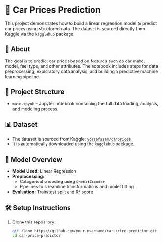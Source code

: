 # 🚗 Car Prices Prediction

This project demonstrates how to build a linear regression model to predict car prices using structured data. The dataset is sourced directly from Kaggle via the `kagglehub` package.

## 📌 About

The goal is to predict car prices based on features such as car make, model, fuel type, and other attributes. The notebook includes steps for data preprocessing, exploratory data analysis, and building a predictive machine learning pipeline.

## 📂 Project Structure

- `main.ipynb` – Jupyter notebook containing the full data loading, analysis, and modeling process.

## 📊 Dataset

- The dataset is sourced from Kaggle: [`yossefazam/carprices`](https://www.kaggle.com/datasets/yossefazam/carprices)
- It is automatically downloaded using the `kagglehub` package.

## 🧠 Model Overview

- **Model Used:** Linear Regression
- **Preprocessing:**
  - Categorical encoding using `OneHotEncoder`
  - Pipelines to streamline transformations and model fitting
- **Evaluation:** Train/test split and R² score

## 🛠️ Setup Instructions

1. Clone this repository:
   ```bash
   git clone https://github.com/your-username/car-price-predictor.git
   cd car-price-predictor

